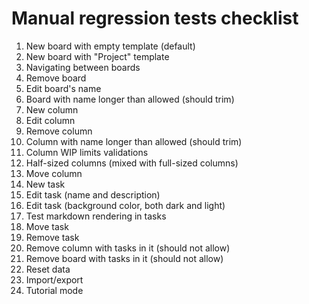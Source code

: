 # Manual regression tests checklist

1. New board with empty template (default)
1. New board with "Project" template
1. Navigating between boards
1. Remove board
1. Edit board's name
1. Board with name longer than allowed (should trim)
1. New column
1. Edit column
1. Remove column
1. Column with name longer than allowed (should trim)
1. Column WIP limits validations
1. Half-sized columns (mixed with full-sized columns)
1. Move column
1. New task
1. Edit task (name and description)
1. Edit task (background color, both dark and light)
1. Test markdown rendering in tasks
1. Move task
1. Remove task
1. Remove column with tasks in it (should not allow)
1. Remove board with tasks in it (should not allow)
1. Reset data
1. Import/export
1. Tutorial mode
